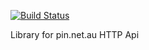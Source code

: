 [![Build Status](https://secure.travis-ci.org/apiengine/pin.png)](http://travis-ci.org/apiengine/pin)

Library for pin.net.au HTTP Api





